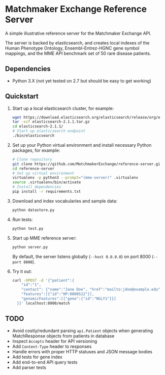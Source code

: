 # Matchmaker Exchange Reference Server
A simple illustrative reference server for the Matchmaker Exchange API.

The server is backed by elasticsearch, and creates local indexes of the Human Phenotype Ontology, Ensembl-Entrez-HGNC gene symbol mappings, and the MME API benchmark set of 50 rare disease patients.

## Dependencies
- Python 3.X (not yet tested on 2.7 but should be easy to get working)

## Quickstart

1. Start up a local elasticsearch cluster, for example:

    ```bash
    wget https://download.elasticsearch.org/elasticsearch/release/org/elasticsearch/distribution/tar/elasticsearch/2.1.1/elasticsearch-2.1.1.tar.gz
    tar -xzf elasticsearch-2.1.1.tar.gz
    cd elasticsearch-2.1.1/
    # Start up elasticsearch endpoint
    ./bin/elasticsearch
    ```

1. Set up your Python virtual environment and install necessary Python packages, for example:

    ```bash
    # Clone repository
    git clone https://github.com/MatchmakerExchange/reference-server.git
    cd reference-server
    # Set up virtual environment
    virtualenv -p python3 --prompt="(mme-server)" .virtualenv
    source .virtualenv/bin/activate
    # Install dependencies
    pip install -r requirements.txt
    ```

1. Download and index vocabularies and sample data:

    ```bash
    python datastore.py
    ```

1. Run tests:

    ```bash
    python test.py
    ```

1. Start up MME reference server:

    ```bash
    python server.py
    ```

    By default, the server listens globally (`--host 0.0.0.0`) on port 8000 (`--port 8000`).

1. Try it out:

    ```bash
    curl -XPOST -d '{"patient":{
        "id":"1",
        "contact": {"name":"Jane Doe", "href":"mailto:jdoe@example.edu"},
        "features":[{"id":"HP:0000522"}],
        "genomicFeatures":[{"gene":{"id":"NGLY1"}}]
      }}' localhost:8000/match
    ```


## TODO
- Avoid costly/redundant parsing `api.Patient` objects when generating MatchResponse objects from patients in database
- Inspect `Accepts` header for API versioning
- Add `Content-Type` header to responses
- Handle errors with proper HTTP statuses and JSON message bodies
- Add tests for gene index
- Add end-to-end API query tests
- Add parser tests

